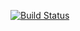 [![Build Status](https://travis-ci.org/sosninroman/homework1.svg?branch=master)](https://travis-ci.org/sosninroman/homework1)
